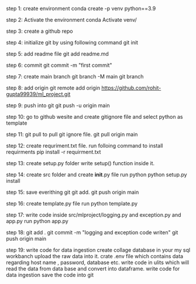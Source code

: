 step 1: create environment
conda create -p venv python==3.9

step 2: Activate the environment
conda Activate venv/

step 3: create a github repo

step 4: initialize git by using following command
git init

step 5: add readme file
git add readme.md

step 6: commit
git commit -m "first commit" 

step 7: create main branch
git branch -M main
git branch

step 8: add origin
git remote add origin https://github.com/rohit-gupta99939/ml_project.git

step 9: push into git
git push -u origin main

step 10: go to github wesite and create gitignore file and select python as template

step 11: git pull to pull git ignore file.
git pull origin main

step 12: create requriment.txt file.
run folloing command to install requirments
pip install -r requirment.txt

step 13: create setup.py folder
write setup() function inside it.

step 14: create src folder and create __init__.py file
run python python setup.py install

step 15: save everithing git
git add.
git push origin main

step 16: create template.py file
run python template.py

step 17: write code inside src/mlproject/logging.py and exception.py and app.py
run 
python app.py

step 18: git add .
git commit -m "logging and exception code writen"
git push origin main

step 19: write code for data ingestion
create collage database in your my sql workbanch
upload the raw data into it.
crate .env file which contains data regarding host name , password, database etc.
write code in ulits which will read the data from data base and convert into dataframe.
write code for data ingestion
save the code into git


